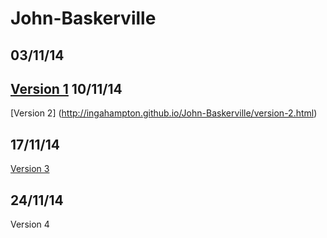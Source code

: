 John-Baskerville
================
03/11/14
----
[Version 1](http://ingahampton.github.io/John-Baskerville/version-1.html)
10/11/14
----
[Version 2] (http://ingahampton.github.io/John-Baskerville/version-2.html)

17/11/14
----
[Version 3](http://ingahampton.github.io/John-Baskerville/version-3.html)

24/11/14
----
Version 4
